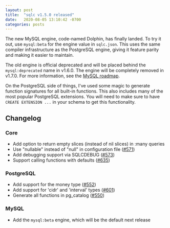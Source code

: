 ```yaml
---
layout: post
title:  "sqlc v1.5.0 released"
date:   2020-08-05 13:10:42 -0700
categories: posts
---
```


The new MySQL engine, code-named Dolphin, has finally landed. To try it out,
use `mysql:beta` for the engine value in `sqlc.json`. This uses the same
compiler infrastructure as the PostgreSQL engine, giving it feature parity and
making it easier to maintain. 

The old engine is official deprecated and will be placed behind the
`mysql:deprecated` name in v1.6.0. The engine will be completely removed in
v1.7.0. For more information, see the [MySQL
roadmap](https://github.com/kyleconroy/sqlc/issues/633).

On the PostgreSQL side of things, I've used some magic to generate function
signatures for all built-in functions. This also includes many of the most
popular PostgreSQL extensions. You will need to make sure to have `CREATE
EXTENSION ...` in your schema to get this functionality.

## Changelog

### Core
* Add option to return empty slices (instead of nil slices) in :many queries
* Use "nullable" instead of "null" in configuration file ([#571](https://github.com/kyleconroy/sqlc/pull/571))
* Add debugging support via SQLCDEBUG ([#573](https://github.com/kyleconroy/sqlc/pull/573))
* Support calling functions with defaults ([#635](https://github.com/kyleconroy/sqlc/pull/635))

### PostgreSQL
* Add support for the money type ([#552](https://github.com/kyleconroy/sqlc/pull/552))
* Add support for 'cidr' and 'interval' types ([#601](https://github.com/kyleconroy/sqlc/pull/601))
* Generate all functions in pg_catalog ([#550](https://github.com/kyleconroy/sqlc/pull/550))

### MySQL
* Add the `mysql:beta` engine, which will be the default next release
